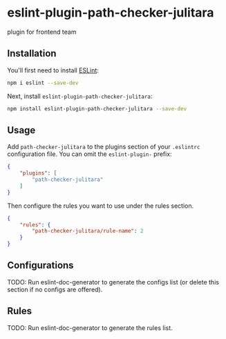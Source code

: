 # eslint-plugin-path-checker-julitara

plugin for frontend team

## Installation

You'll first need to install [ESLint](https://eslint.org/):

```sh
npm i eslint --save-dev
```

Next, install `eslint-plugin-path-checker-julitara`:

```sh
npm install eslint-plugin-path-checker-julitara --save-dev
```

## Usage

Add `path-checker-julitara` to the plugins section of your `.eslintrc` configuration file. You can omit the `eslint-plugin-` prefix:

```json
{
    "plugins": [
        "path-checker-julitara"
    ]
}
```


Then configure the rules you want to use under the rules section.

```json
{
    "rules": {
        "path-checker-julitara/rule-name": 2
    }
}
```



## Configurations

<!-- begin auto-generated configs list -->
TODO: Run eslint-doc-generator to generate the configs list (or delete this section if no configs are offered).
<!-- end auto-generated configs list -->



## Rules

<!-- begin auto-generated rules list -->
TODO: Run eslint-doc-generator to generate the rules list.
<!-- end auto-generated rules list -->


